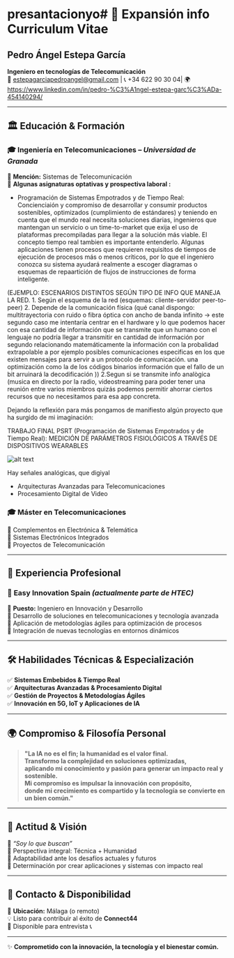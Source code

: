 # presantacionyo# 📌 Expansión info Curriculum Vitae  
## **Pedro Ángel Estepa García**  
**Ingeniero en tecnologías de Telecomunicación**  
📧 estepagarciapedroangel@gmail.com | 📞 +34 622 90 30 04| 🌍 https://www.linkedin.com/in/pedro-%C3%A1ngel-estepa-garc%C3%ADa-454140294/

---

## 🏛 **Educación & Formación**  
### 🎓 **Ingeniería en Telecomunicaciones** – *Universidad de Granada*  
🔹 **Mención:** Sistemas de Telecomunicación  
🔹 **Algunas asignaturas optativas y prospectiva laboral :**  
   - Programación de Sistemas Empotrados y de Tiempo Real: Concienciaión y compromiso de desarrollar y consumir productos sostenibles, optimizados (cumplimiento de estándares) y teniendo en cuenta que el mundo real necesita soluciones diarias, ingenieros que mantengan un servicio o un time-to-market que exija el uso de plataformas precompiladas para llegar a la solución más viable. El concepto tiempo real tambien es importante entenderlo. Algunas aplicaciones tienen procesos que requieren requisitos de tiempos de ejecución de procesos más o menos críticos, por lo que el ingeniero conozca su sistema ayudará realmente a escoger diagramas o esquemas de repaartición de flujos de instrucciones de forma inteligente. 
   
   
   (EJEMPLO: ESCENARIOS DISTINTOS SEGÚN TIPO DE INFO QUE MANEJA LA RED. 1. Según el esquema de la red (esquemas: cliente-servidor peer-to-peer) 2. Depende de la comunicación física (qué canal dispongo: multitrayectoria con ruido o fibra óptica con ancho de banda infinito -> este segundo caso me intentaría centrar en el hardware y lo que podemos hacer con esa cantidad de información que se transmite que un humano con el lenguaje no podría llegar a transmitir en cantidad de información por segundo relacionando matemáticamente la información con la probalidad extrapolable a por ejemplo posibles comunicaciones especificas en los que existen mensajes para servir a un protocolo de comunicación. una optimización como la de los códigos binarios  información que el fallo de un bit arruinará la decodificación )) 2.Segun si se transmite info analògica (musica en directo por la radio, videostreaming para poder tener una reunión entre varios miembros quizás podemos permitir ahorrar ciertos recursos que no necesitamos para esa app concreta.

   Dejando la reflexión para más pongamos de manifiesto algún proyecto que ha surgido de mi imaginación:

TRABAJO FINAL PSRT (Programación de Sistemas Empotrados y de Tiempo Real): MEDICIÓN DE PARÁMETROS FISIOLÓGICOS A TRAVÉS DE DISPOSITIVOS WEARABLES

![alt text](image.png)

   
   
   Hay señales analógicas, que digiyal   
   - Arquitecturas Avanzadas para Telecomunicaciones  
   - Procesamiento Digital de Video  

### 🎓 **Máster en Telecomunicaciones**  
🔹 Complementos en Electrónica & Telemática  
🔹 Sistemas Electrónicos Integrados  
🔹 Proyectos de Telecomunicación  

---

## 💼 **Experiencia Profesional**  
### 🚀 **Easy Innovation Spain** *(actualmente parte de HTEC)*  
📍 **Puesto:** Ingeniero en Innovación y Desarrollo  
🔹 Desarrollo de soluciones en telecomunicaciones y tecnología avanzada  
🔹 Aplicación de metodologías ágiles para optimización de procesos  
🔹 Integración de nuevas tecnologías en entornos dinámicos  

---

## 🛠 **Habilidades Técnicas & Especialización**  
✅ **Sistemas Embebidos & Tiempo Real**  
✅ **Arquitecturas Avanzadas & Procesamiento Digital**  
✅ **Gestión de Proyectos & Metodologías Ágiles**  
✅ **Innovación en 5G, IoT y Aplicaciones de IA**  

---

## 🌍 **Compromiso & Filosofía Personal**  
> **"La IA no es el fin; la humanidad es el valor final.  
> Transformo la complejidad en soluciones optimizadas,  
> aplicando mi conocimiento y pasión para generar un impacto real y sostenible.  
> Mi compromiso es impulsar la innovación con propósito,  
> donde mi crecimiento es compartido y la tecnología se convierte en un bien común."**  

---

## 🚀 **Actitud & Visión**  
🔹 *“Soy lo que buscan”*  
🔹 Perspectiva integral: Técnica + Humanidad  
🔹 Adaptabilidad ante los desafíos actuales y futuros  
🔹 Determinación por crear aplicaciones y sistemas con impacto real  

---

## 📩 **Contacto & Disponibilidad**  
📍 **Ubicación:** Málaga (o remoto)  
💡 Listo para contribuir al éxito de **Connect44**  
📅 Disponible para entrevista 📞  

---

✨ **Comprometido con la innovación, la tecnología y el bienestar común.**  
